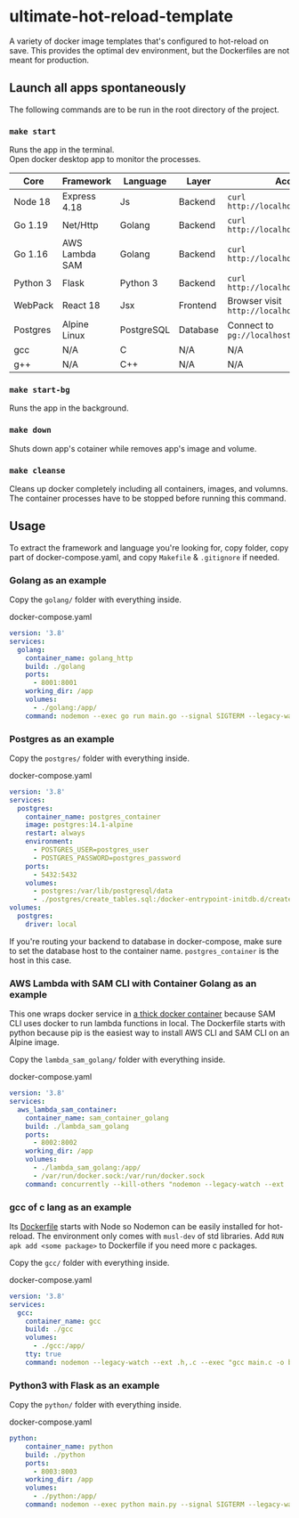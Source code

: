 # ultimate-hot-reload-template
A variety of docker image templates that's configured to hot-reload on save. This provides the optimal dev environment, but the Dockerfiles are not meant for production.

## Launch all apps spontaneously

The following commands are to be run in the root directory of the project.

### `make start`

Runs the app in the terminal.\
Open docker desktop app to monitor the processes.

| Core     | Framework       | Language   | Layer    | Access                                |
| -------- | --------------- | ---------- | -------- | ------------------------------------- |
| Node 18  | Express 4.18    | Js         | Backend  | `curl http://localhost:8000/health`   |
| Go 1.19  | Net/Http        | Golang     | Backend  | `curl http://localhost:8001/health`   |
| Go 1.16  | AWS Lambda SAM  | Golang     | Backend  | `curl http://localhost:8002/health`   |
| Python 3 | Flask           | Python 3   | Backend  | `curl http://localhost:8003/health`   |
| WebPack  | React 18        | Jsx        | Frontend | Browser visit `http://localhost:3000` |
| Postgres | Alpine Linux    | PostgreSQL | Database | Connect to `pg://localhost:5432`      |
| gcc      | N/A             | C          | N/A      | N/A                                   |
| g++      | N/A             | C++        | N/A      | N/A                                   |


### `make start-bg`

Runs the app in the background.

### `make down`

Shuts down app's cotainer while removes app's image and volume.

### `make cleanse`

Cleans up docker completely including all containers, images, and volumns.\
The container processes have to be stopped before running this command.

## Usage

To extract the framework and language you're looking for, copy folder, copy part of docker-compose.yaml, and copy `Makefile` & `.gitignore` if needed.

### Golang as an example

Copy the `golang/` folder with everything inside.

docker-compose.yaml
```yaml
version: '3.8'
services:
  golang:
    container_name: golang_http
    build: ./golang
    ports:
      - 8001:8001
    working_dir: /app
    volumes:
      - ./golang:/app/
    command: nodemon --exec go run main.go --signal SIGTERM --legacy-watch --ext .go,.mod,.sum
```

### Postgres as an example

Copy the `postgres/` folder with everything inside.

docker-compose.yaml
```yaml
version: '3.8'
services:
  postgres:
    container_name: postgres_container
    image: postgres:14.1-alpine
    restart: always
    environment:
      - POSTGRES_USER=postgres_user
      - POSTGRES_PASSWORD=postgres_password
    ports:
      - 5432:5432
    volumes:
      - postgres:/var/lib/postgresql/data
      - ./postgres/create_tables.sql:/docker-entrypoint-initdb.d/create_tables.sql
volumes:
  postgres:
    driver: local
```

If you're routing your backend to database in docker-compose, make sure to set the database host to the container name. `postgres_container` is the host in this case.

### AWS Lambda with SAM CLI with Container Golang as an example

This one wraps docker service in [a thick docker container](./lambda_sam_golang/Dockerfile) because SAM CLI uses docker to run lambda functions in local. The Dockerfile starts with python because pip is the easiest way to install AWS CLI and SAM CLI on an Alpine image.

Copy the `lambda_sam_golang/` folder with everything inside.

docker-compose.yaml
```yaml
version: '3.8'
services:
  aws_lambda_sam_container:
    container_name: sam_container_golang
    build: ./lambda_sam_golang
    ports:
      - 8002:8002
    working_dir: /app
    volumes:
      - ./lambda_sam_golang:/app/
      - /var/run/docker.sock:/var/run/docker.sock
    command: concurrently --kill-others "nodemon --legacy-watch --ext .go,.mod,.sum,.yaml --exec \"sudo sam build\"" "sudo sam local start-api --port 8002 --host 0.0.0.0 --container-host host.docker.internal"
```

### gcc of c lang as an example

Its [Dockerfile](./gcc/Dockerfile) starts with Node so Nodemon can be easily installed for hot-reload. The environment only comes with `musl-dev` of std libraries. Add `RUN apk add <some package>` to Dockerfile if you need more c packages.

Copy the `gcc/` folder with everything inside.

docker-compose.yaml
```yaml
version: '3.8'
services:
  gcc:
    container_name: gcc
    build: ./gcc
    volumes:
      - ./gcc:/app/
    tty: true
    command: nodemon --legacy-watch --ext .h,.c --exec "gcc main.c -o build && ./build"
```

### Python3 with Flask as an example

Copy the `python/` folder with everything inside.

docker-compose.yaml
```yaml
python:
    container_name: python
    build: ./python
    ports:
      - 8003:8003
    working_dir: /app
    volumes: 
      - ./python:/app/
    command: nodemon --exec python main.py --signal SIGTERM --legacy-watch --ext .py
```

